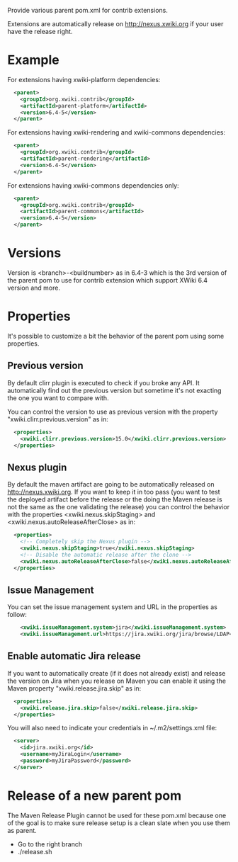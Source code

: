 Provide various parent pom.xml for contrib extensions.

Extensions are automatically release on http://nexus.xwiki.org if your user have the release right.

# Example

For extensions having xwiki-platform dependencies:

```xml
  <parent>
    <groupId>org.xwiki.contrib</groupId>
    <artifactId>parent-platform</artifactId>
    <version>6.4-5</version>
  </parent>
```

For extensions having xwiki-rendering and xwiki-commons dependencies:

```xml
  <parent>
    <groupId>org.xwiki.contrib</groupId>
    <artifactId>parent-rendering</artifactId>
    <version>6.4-5</version>
  </parent>
```

For extensions having xwiki-commons dependencies only:

```xml
  <parent>
    <groupId>org.xwiki.contrib</groupId>
    <artifactId>parent-commons</artifactId>
    <version>6.4-5</version>
  </parent>
```

# Versions

Version is \<branch>-\<buildnumber> as in 6.4-3 which is the 3rd version of the parent pom to use for contrib extension which support XWiki 6.4 version and more.

# Properties

It's possible to customize a bit the behavior of the parent pom using some properties.

## Previous version

By default clirr plugin is executed to check if you broke any API. It automatically find out the previous version but sometime it's not exacting the one you want to compare with.

You can control the version to use as previous version with the property "xwiki.clirr.previous.version" as in:

```xml
  <properties>
    <xwiki.clirr.previous.version>15.0</xwiki.clirr.previous.version>
  </properties>
```

## Nexus plugin

By default the maven artifact are going to be automatically released on http://nexus.xwiki.org. If you want to keep it in too pass (you want to test the deployed artifact before the release or the doing the Maven release is not the same as the one validating the release) you can control the behavior with the properties <xwiki.nexus.skipStaging> and <xwiki.nexus.autoReleaseAfterClose> as in:

```xml
  <properties>
    <!-- Completely skip the Nexus plugin -->
    <xwiki.nexus.skipStaging>true</xwiki.nexus.skipStaging>
    <!-- Disable the automatic release after the clone -->
    <xwiki.nexus.autoReleaseAfterClose>false</xwiki.nexus.autoReleaseAfterClose>
  </properties>
```

## Issue Management

You can set the issue management system and URL in the properties as follow:


```xml
    <xwiki.issueManagement.system>jira</xwiki.issueManagement.system>
    <xwiki.issueManagement.url>https://jira.xwiki.org/jira/browse/LDAP</xwiki.issueManagement.url>
```

## Enable automatic Jira release

If you want to automatically create (if it does not already exist) and release the version on Jira when you release on Maven you can enable it using the Maven property "xwiki.release.jira.skip" as in:

```xml
  <properties>
    <xwiki.release.jira.skip>false</xwiki.release.jira.skip>
  </properties>
```

You will also need to indicate your credentials in ~/.m2/settings.xml file:

```xml
  <server>
    <id>jira.xwiki.org</id>
    <username>myJiraLogin</username>
    <password>myJiraPassword</password>
  </server>
```

# Release of a new parent pom

The Maven Release Plugin cannot be used for these pom.xml because one of the goal is to make sure release setup is a clean slate when you use them as parent.

* Go to the right branch
* ./release.sh

